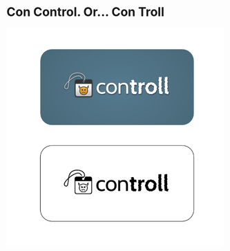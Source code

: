 # Con Control. Or...  Con Troll

![logo](https://github.com/nod/controll/blob/master/static/images/logo_swatches.png)

